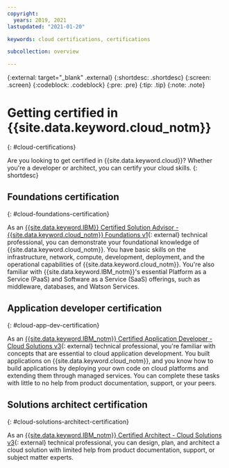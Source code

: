 ```yaml
---
copyright:
  years: 2019, 2021
lastupdated: "2021-01-20"

keywords: cloud certifications, certifications

subcollection: overview

---
```


{:external: target="_blank" .external}
{:shortdesc: .shortdesc}
{:screen: .screen}
{:codeblock: .codeblock}
{:pre: .pre}
{:tip: .tip}
{:note: .note}

# Getting certified in {{site.data.keyword.cloud_notm}}
{: #cloud-certifications}

Are you looking to get certified in {{site.data.keyword.cloud}}? Whether you're a developer or architect, you can certify your cloud skills.
{: shortdesc}

## Foundations certification
{: #cloud-foundations-certification}

As an [{{site.data.keyword.IBM}} Certified Solution Advisor - {{site.data.keyword.cloud_notm}} Foundations v1](https://www.ibm.com/certify/cert?id=C0002200){: external} technical professional, you can demonstrate your foundational knowledge of {{site.data.keyword.cloud_notm}}. You have basic skills on the infrastructure, network, compute, development, deployment, and the operational capabilities of {{site.data.keyword.cloud_notm}}. You're also familiar with {{site.data.keyword.IBM_notm}}'s essential Platform as a Service (PaaS) and Software as a Service (SaaS) offerings, such as middleware, databases, and Watson Services.

## Application developer certification
{: #cloud-app-dev-certification}

As an [{{site.data.keyword.IBM_notm}} Certified Application Developer - Cloud Solutions v3](https://www.ibm.com/certify/cert?id=C0001903){: external} technical professional, you're familiar with concepts that are essential to cloud application development. You built applications on {{site.data.keyword.cloud_notm}}, and you know how to build applications by deploying your own code on cloud platforms and extending them through managed services. You can complete these tasks with little to no help from product documentation, support, or your peers. 

## Solutions architect certification
{: #cloud-solutions-architect-certification}

As an [{{site.data.keyword.IBM_notm}} Certified Architect - Cloud Solutions v3](https://www.ibm.com/certify/cert?id=C0001400){: external} technical professional, you can design, plan, and architect a cloud solution with limited help from product documentation, support, or subject matter experts. 
 
